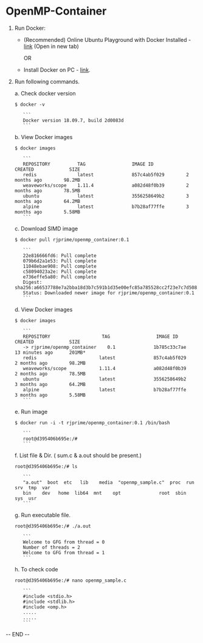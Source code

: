 # OpenMP-Container

1. Run Docker: 

    - (Recommended) Online Ubuntu Playground with Docker Installed - [link](https://www.katacoda.com/courses/ubuntu/playground) (Open in new tab)

        OR

    - Install Docker on PC - [link](https://docs.docker.com/v17.09/engine/installation/#supported-platforms).
  
2. Run following commands.

    a. Check docker version 
      ```
      $ docker -v
      ```
          ```
          Docker version 18.09.7, build 2d0083d
          ```
     
    b. View Docker images 
      ```
      $ docker images
      ```
          ```
          REPOSITORY          TAG                 IMAGE ID            CREATED             SIZE
          redis               latest              857c4ab5f029        2 months ago        98.2MB
          weaveworks/scope    1.11.4              a082d48f0b39        2 months ago        78.5MB
          ubuntu              latest              3556258649b2        3 months ago        64.2MB
          alpine              latest              b7b28af77ffe        3 months ago        5.58MB
          ```
    c. Download SIMD image 
      ```
      $ docker pull rjprime/openmp_container:0.1
      ```
          ```
          22e816666fd6: Pull complete
          079b6d2a1e53: Pull complete
          11048ebae908: Pull complete
          c58094023a2e: Pull complete
          e736effe5a80: Pull complete
          Digest: sha256:a66537788e7a2bba18d3b7c591b1d35e00efc85a785528cc2f23e7c7d50811a5
          Status: Downloaded newer image for rjprime/openmp_container:0.1
          ```
    d. View Docker images
      ```
      $ docker images
      ```
          ```
          REPOSITORY                   TAG                 IMAGE ID            CREATED             SIZE
          -> rjprime/openmp_container    0.1              1b785c33c7ae        13 minutes ago      201MB*
          redis                       latest              857c4ab5f029        2 months ago        98.2MB
          weaveworks/scope            1.11.4              a082d48f0b39        2 months ago        78.5MB
          ubuntu                      latest              3556258649b2        3 months ago        64.2MB
          alpine                      latest              b7b28af77ffe        3 months ago        5.58MB
          ```
    e. Run image  
      ```
      $ docker run -i -t rjprime/openmp_container:0.1 /bin/bash
      ```
          ```
          root@d395406b695e:/#
          ```
    f. List file & Dir. ( sum.c & a.out should be present.) 
      ```
      root@d395406b695e:/# ls
      ```
          ```
          "a.out"  boot  etc   lib    media  "openmp_sample.c"  proc  run   srv  tmp  var
          bin    dev   home  lib64  mnt    opt              root  sbin  sys  usr
          ```
    g. Run executable file.
      ```
      root@d395406b695e:/# ./a.out
      ```
          ```
          Welcome to GFG from thread = 0
          Number of threads = 2
          Welcome to GFG from thread = 1
          ```
    h. To check code 
      ```
      root@d395406b695e:/# nano openmp_sample.c
      ```
          ```
          #include <stdio.h>
          #include <stdlib.h>
          #include <omp.h>
          .....
          .....
          ```



-- END --
      
      
